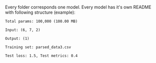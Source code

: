 Every folder corresponds one model. Every model has it's own README with following structure (example):

```
Total params: 100,000 (100.00 MB)

Input: (6, 7, 2)

Output: (1)

Training set: parsed_data3.csv

Test loss: 1.5, Test metrics: 0.4
```
